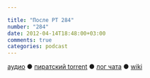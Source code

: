 ```yaml
---

title: "После РТ 284"
number: "284"
date: 2012-04-14T18:48:00+03:00
comments: true
categories: podcast
---
```

[аудио](http://cdn.radio-t.com/rt284post.mp3) ● [пиратский torrent](http://pirates.radio-t.com/torrents/rt284post.mp3.torrent) ● [лог чата](http://chat.radio-t.com/logs/radio-t-284.html) ● [wiki](http://wiki.radio-t.com/%D0%9F%D0%BE%D1%81%D0%BB%D0%B5_%D0%A0%D0%A2_284)<audio src="http://cdn.radio-t.com/rt284post.mp3" preload="none">
